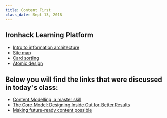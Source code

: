 ```yaml
---
title: Content First
class_date: Sept 13, 2018
---
```


Ironhack Learning Platform
----------

- [Intro to information architecture](http://learn.ironhack.com/#/learning_unit/5023)
- [Site map](http://learn.ironhack.com/#/learning_unit/5024)
- [Card sorting](http://learn.ironhack.com/#/learning_unit/5026)
- [Atomic design](http://learn.ironhack.com/#/learning_unit/5080)

Below you will find the links that were discussed in today's class:
----------

- [Content Modelling, a master skill](https://alistapart.com/article/content-modelling-a-master-skill)
- [The Core Model: Designing Inside Out for Better Results](https://alistapart.com/article/the-core-model-designing-inside-out-for-better-results)
- [Making future-ready content possible](https://rosenfeldmedia.com/content-everywhere/content-modeling/)

